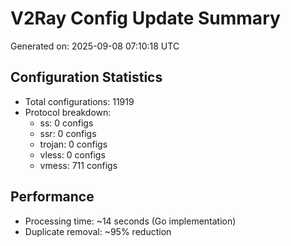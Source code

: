 # V2Ray Config Update Summary
Generated on: 2025-09-08 07:10:18 UTC

## Configuration Statistics
- Total configurations: 11919
- Protocol breakdown:
  - ss: 0 configs
  - ssr: 0 configs
  - trojan: 0 configs
  - vless: 0 configs
  - vmess: 711 configs

## Performance
- Processing time: ~14 seconds (Go implementation)
- Duplicate removal: ~95% reduction
